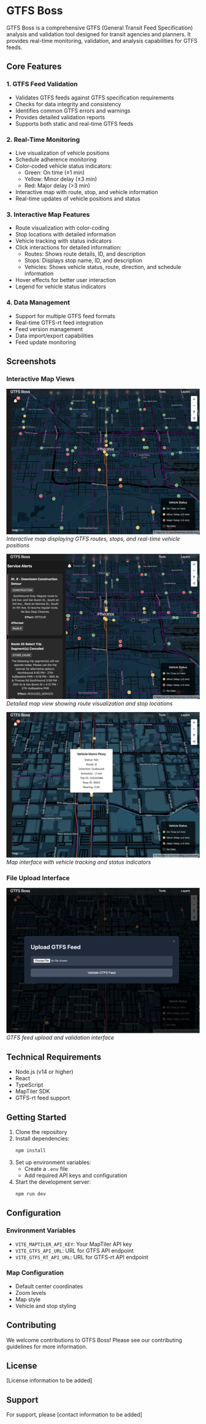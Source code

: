 # GTFS Boss

GTFS Boss is a comprehensive GTFS (General Transit Feed Specification) analysis and validation tool designed for transit agencies and planners. It provides real-time monitoring, validation, and analysis capabilities for GTFS feeds.

## Core Features

### 1. GTFS Feed Validation
- Validates GTFS feeds against GTFS specification requirements
- Checks for data integrity and consistency
- Identifies common GTFS errors and warnings
- Provides detailed validation reports
- Supports both static and real-time GTFS feeds

### 2. Real-Time Monitoring
- Live visualization of vehicle positions
- Schedule adherence monitoring
- Color-coded vehicle status indicators:
  - Green: On time (±1 min)
  - Yellow: Minor delay (±3 min)
  - Red: Major delay (>3 min)
- Interactive map with route, stop, and vehicle information
- Real-time updates of vehicle positions and status

### 3. Interactive Map Features
- Route visualization with color-coding
- Stop locations with detailed information
- Vehicle tracking with status indicators
- Click interactions for detailed information:
  - Routes: Shows route details, ID, and description
  - Stops: Displays stop name, ID, and description
  - Vehicles: Shows vehicle status, route, direction, and schedule information
- Hover effects for better user interaction
- Legend for vehicle status indicators

### 4. Data Management
- Support for multiple GTFS feed formats
- Real-time GTFS-rt feed integration
- Feed version management
- Data import/export capabilities
- Feed update monitoring

## Screenshots

### Interactive Map Views
![Map View 1](screenshots-samples/map-view1.png)
*Interactive map displaying GTFS routes, stops, and real-time vehicle positions*

![Map View 2](screenshots-samples/map-view2.png)
*Detailed map view showing route visualization and stop locations*

![Map View 3](screenshots-samples/map-view3.png)
*Map interface with vehicle tracking and status indicators*

### File Upload Interface
![Upload View](screenshots-samples/upload-view.png)
*GTFS feed upload and validation interface*

## Technical Requirements

- Node.js (v14 or higher)
- React
- TypeScript
- MapTiler SDK
- GTFS-rt feed support

## Getting Started

1. Clone the repository
2. Install dependencies:
   ```bash
   npm install
   ```
3. Set up environment variables:
   - Create a `.env` file
   - Add required API keys and configuration
4. Start the development server:
   ```bash
   npm run dev
   ```

## Configuration

### Environment Variables
- `VITE_MAPTILER_API_KEY`: Your MapTiler API key
- `VITE_GTFS_API_URL`: URL for GTFS API endpoint
- `VITE_GTFS_RT_API_URL`: URL for GTFS-rt API endpoint

### Map Configuration
- Default center coordinates
- Zoom levels
- Map style
- Vehicle and stop styling

## Contributing

We welcome contributions to GTFS Boss! Please see our contributing guidelines for more information.

## License

[License information to be added]

## Support

For support, please [contact information to be added] 